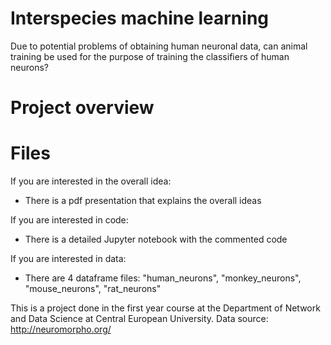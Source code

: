 # Interspecies machine learning
Due to potential problems of obtaining human neuronal data, can animal training be used for the purpose of training the classifiers of human neurons?

# Project overview

# Files
If you are interested in the overall idea:
- There is a pdf presentation that explains the overall ideas

If you are interested in code:
- There is a detailed Jupyter notebook with the commented code

If you are interested in data:
- There are 4 dataframe files: "human_neurons", "monkey_neurons", "mouse_neurons", "rat_neurons" 


This is a project done in the first year course at the Department of Network and Data Science at Central European University.
Data source: http://neuromorpho.org/
